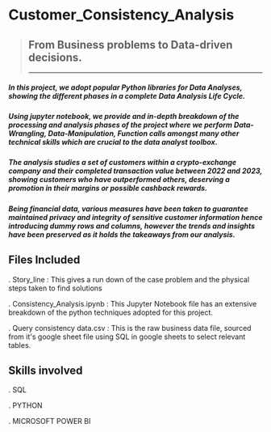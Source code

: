 # Customer_Consistency_Analysis
> ## From Business problems to Data-driven decisions.
> ***
##### In this project, we adopt popular Python libraries for Data Analyses, showing the different phases in a complete Data Analysis Life Cycle.
 
##### Using jupyter notebook, we provide and in-depth breakdown of the processing and analysis phases of the project where we perform Data-Wrangling, Data-Manipulation, Function calls amongst many other technical skills which are crucial to the data analyst toolbox.
 
##### The analysis studies a set of customers within a crypto-exchange company and their completed transaction value between 2022 and 2023, showing customers who have outperformed others, deserving a promotion in their margins or possible cashback rewards.
 
##### Being financial data, various measures have been taken to guarantee maintained privacy and integrity of sensitive customer information hence introducing dummy rows and columns, however the trends and insights have been preserved as it holds the takeaways from our analysis.


## Files Included
. Story_line : This gives a run down of the case problem and the physical steps taken to find solutions

. Consistency_Analysis.ipynb : This Jupyter Notebook file has an extensive breakdown of the python techniques adopted for this project.

. Query consistency data.csv : This is the raw business data file, sourced from it's google sheet file using SQL in google sheets to select relevant tables.


## Skills involved
. SQL

. PYTHON

. MICROSOFT POWER BI

